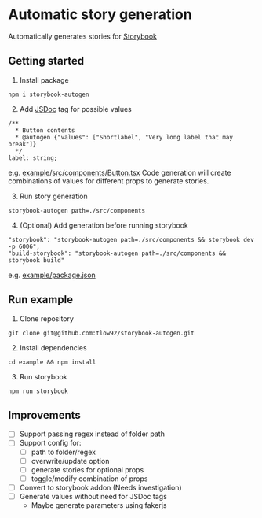 # Automatic story generation

Automatically generates stories for [Storybook](https://storybook.js.org/)


## Getting started

1. Install package 

```
npm i storybook-autogen
```

2. Add [JSDoc](https://jsdoc.app/) tag for possible values
```
/**
  * Button contents
  * @autogen {"values": ["Shortlabel", "Very long label that may break"]}
  */
label: string;
```
e.g. [example/src/components/Button.tsx](https://github.com/tlow92/storybook-autogen/blob/main/example/src/components/Button.tsx#L14)
Code generation will create combinations of values for different props to generate stories.

3. Run story generation

```
storybook-autogen path=./src/components
```

4. (Optional) Add generation before running storybook

```
"storybook": "storybook-autogen path=./src/components && storybook dev -p 6006",
"build-storybook": "storybook-autogen path=./src/components && storybook build"
```
e.g. [example/package.json](https://github.com/tlow92/storybook-autogen/blob/main/example/package.json#L11)


## Run example

1. Clone repository
```
git clone git@github.com:tlow92/storybook-autogen.git
```

2. Install dependencies
```
cd example && npm install
```

3. Run storybook
```
npm run storybook
```


## Improvements
- [ ] Support passing regex instead of folder path
- [ ] Support config for:
  - [ ] path to folder/regex
  - [ ] overwrite/update option
  - [ ] generate stories for optional props
  - [ ] toggle/modify combination of props
- [ ] Convert to storybook addon (Needs investigation)
- [ ] Generate values without need for JSDoc tags
  - Maybe generate parameters using fakerjs 
